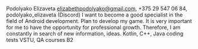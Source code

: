 Podolyako Elizaveta
elizabethpodolyako@gmail.com, +375 29 547 06 84, podolyako_elizaveta (Discord)
I want to become a good specialist in the field of Аndroid development. Рlan to develop my game. It is very important for me to have the opportunity for professional growth. Therefore, I am constantly in search of new information, ideas.
Kotlin, C++, Java
coding tests
VSTU, QA courses
B2
